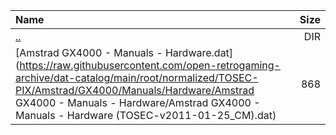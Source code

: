 |Name|Size|
|:---|---:|
|[..](../index.html)|DIR|
|[Amstrad GX4000 - Manuals - Hardware.dat](https://raw.githubusercontent.com/open-retrogaming-archive/dat-catalog/main/root/normalized/TOSEC-PIX/Amstrad/GX4000/Manuals/Hardware/Amstrad GX4000 - Manuals - Hardware/Amstrad GX4000 - Manuals - Hardware (TOSEC-v2011-01-25_CM).dat)|868|
